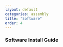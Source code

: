 ```yaml
---
layout: default
categories: assembly
title: "Software"
order: 4
---
```


### Software Install Guide
